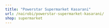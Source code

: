 ```yaml
---
title: "Powerstar Supermarket Kasarani"
url: /nairobi/powerstar-supermarket-kasarani/
shop: supermarket
---
```


